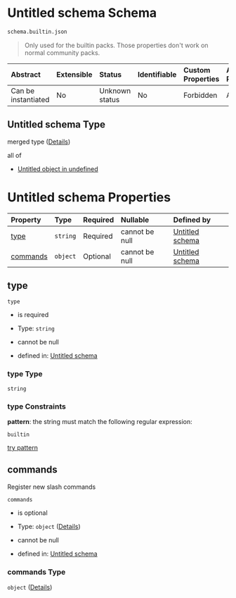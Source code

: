 # Untitled schema Schema

```txt
schema.builtin.json
```



> Only used for the builtin packs. Those properties don't work on normal community packs.

| Abstract            | Extensible | Status         | Identifiable | Custom Properties | Additional Properties | Access Restrictions | Defined In                                                               |
| :------------------ | :--------- | :------------- | :----------- | :---------------- | :-------------------- | :------------------ | :----------------------------------------------------------------------- |
| Can be instantiated | No         | Unknown status | No           | Forbidden         | Allowed               | none                | [schema.builtin.json](../out/schema.builtin.json "open original schema") |

## Untitled schema Type

merged type ([Details](schema-1.md))

all of

*   [Untitled object in undefined](schema-1-allof-0.md "check type definition")

# Untitled schema Properties

| Property              | Type     | Required | Nullable       | Defined by                                                                                    |
| :-------------------- | :------- | :------- | :------------- | :-------------------------------------------------------------------------------------------- |
| [type](#type)         | `string` | Required | cannot be null | [Untitled schema](schema-1-properties-type.md "schema.builtin.json#/properties/type")         |
| [commands](#commands) | `object` | Optional | cannot be null | [Untitled schema](schema-1-properties-commands.md "schema.builtin.json#/properties/commands") |

## type



`type`

*   is required

*   Type: `string`

*   cannot be null

*   defined in: [Untitled schema](schema-1-properties-type.md "schema.builtin.json#/properties/type")

### type Type

`string`

### type Constraints

**pattern**: the string must match the following regular expression:&#x20;

```regexp
builtin
```

[try pattern](https://regexr.com/?expression=builtin "try regular expression with regexr.com")

## commands

Register new slash commands

`commands`

*   is optional

*   Type: `object` ([Details](schema-1-properties-commands.md))

*   cannot be null

*   defined in: [Untitled schema](schema-1-properties-commands.md "schema.builtin.json#/properties/commands")

### commands Type

`object` ([Details](schema-1-properties-commands.md))
